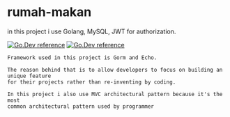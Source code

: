 # rumah-makan
in this project i use Golang, MySQL, JWT for authorization.

[![Go.Dev reference](https://img.shields.io/badge/gorm-reference-blue?logo=go&logoColor=blue)](https://pkg.go.dev/gorm.io/gorm?tab=doc)
[![Go.Dev reference](https://img.shields.io/badge/echo-reference-blue?logo=go&logoColor=blue)](https://github.com/labstack/echo)
```
Framework used in this project is Gorm and Echo. 

The reason behind that is to allow developers to focus on building an unique feature
for their projects rather than re-inventing by coding.
```
```
In this project i also use MVC architectural pattern because it's the most 
common architectural pattern used by programmer
```
